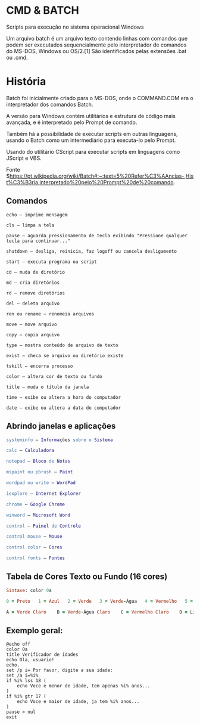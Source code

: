 # CMD & BATCH
Scripts para execução no sistema operacional Windows

Um arquivo batch é um arquivo texto contendo linhas com comandos que podem ser executados sequencialmente pelo interpretador de comandos do MS-DOS, Windows ou OS/2.[1] São identificados pelas extensões .bat ou .cmd.

# História

Batch foi inicialmente criado para o MS-DOS, onde o COMMAND.COM era o interpretador dos comandos Batch.

A versão para Windows contém utilitários e estrutura de código mais avançada, e é interpretado pelo Prompt de comando.

Também há a possibilidade de executar scripts em outras linguagens, usando o Batch como um intermediário para executa-lo pelo Prompt.

Usando do utilitário CScript para executar scripts em linguagens como JScript e VBS.

Fonte $https://pt.wikipedia.org/wiki/Batch#:~:text=5%20Refer%C3%AAncias-,Hist%C3%B3ria,interpretado%20pelo%20Prompt%20de%20comando.

## Comandos
```batch
echo – imprime mensagem

cls – limpa a tela

pause – aguarda pressionamento de tecla exibindo "Pressione qualquer tecla para continuar..."

shutdown – desliga, reinicia, faz logoff ou cancela desligamento

start – executa programa ou script

cd – muda de diretório

md – cria diretórios

rd – remove diretórios

del – deleta arquivo

ren ou rename – renomeia arquivos

move – move arquivo

copy – copia arquivo

type – mostra conteúdo de arquivo de texto

exist – checa se arquivo ou diretório existe

tskill – encerra processo

color – altera cor de texto ou fundo

title – muda o título da janela

time – exibe ou altera a hora do computador

date – exibe ou altera a data do computador
```
## Abrindo janelas e aplicações

```Erlang
systeminfo – Informações sobre o Sistema

calc – Calculadora

notepad – Bloco de Notas

mspaint ou pbrush – Paint

wordpad ou write — WordPad

iexplore – Internet Explorer

chrome – Google Chrome

winword – Microsoft Word

control – Painel de Controle

control mouse – Mouse

control color – Cores

control fonts – Fontes
```

## Tabela de Cores Texto ou Fundo (16 cores)
```Ruby
Sintaxe: color 0a

0 = Preto   1 = Azul   2 = Verde   3 = Verde-Água   4 = Vermelho   5 = Roxo   6 = Amarelo   7 = Branco    8 = Cinza   9 = Azul Claro

A = Verde Claro    B = Verde-Água Claro    C = Vermelho Claro    D = Lilás    E = Amarelo Claro    F = Branco Brilhante
```
## Exemplo geral:
```batch
@echo off
color 0a
title Verificador de idades
echo Ola, usuario!
echo.
set /p i= Por favor, digite a sua idade:
set /a i=%i%
if %i% lss 18 (
    echo Voce e menor de idade, tem apenas %i% anos...
)
if %i% gtr 17 (
    echo Voce e maior de idade, ja tem %i% anos...
)
pause > nul
exit
```
